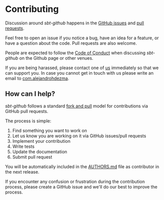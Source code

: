 [comment]: <> (Don't edit this file!)
[comment]: <> (It is automatically updated after every release of https://github.com/alejandrohdezma/.github)
[comment]: <> (If you want to suggest a change, please open a PR or issue in that repository)

# Contributing

Discussion around _sbt-github_ happens in the [GitHub issues](https://github.com//issues) and [pull requests](https://github.com//pulls).

Feel free to open an issue if you notice a bug, have an idea for a feature, or have a question about
the code. Pull requests are also welcome.

People are expected to follow the [Code of Conduct](CODE_OF_CONDUCT.md) when discussing _sbt-github_ on the Github page or other venues.

If you are being harassed, please contact one of [us](AUTHORS.md#maintainers) immediately so that we can support you. In case you cannot get in touch with us please write an email to [com.alejandrohdezma](mailto:).

## How can I help?

_sbt-github_ follows a standard [fork and pull](https://help.github.com/articles/using-pull-requests/) model for contributions via GitHub pull requests.

The process is simple:

 1. Find something you want to work on
 2. Let us know you are working on it via GitHub issues/pull requests
 3. Implement your contribution
 4. Write tests
 5. Update the documentation
 6. Submit pull request

You will be automatically included in the [AUTHORS.md](AUTHORS.md#contributors) file as contributor in the next release.

If you encounter any confusion or frustration during the contribution process, please create a GitHub issue and we'll do our best to improve the process.